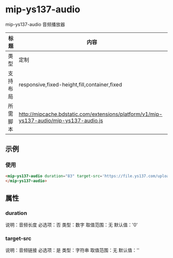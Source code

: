 # mip-ys137-audio

mip-ys137-audio 音频播放器

标题|内容
----|----
类型|定制
支持布局|responsive,fixed-height,fill,container,fixed
所需脚本|http://mipcache.bdstatic.com/extensions/platform/v1/mip-ys137-audio/mip-ys137-audio.js


## 示例

### 使用
```html
<mip-ys137-audio duration="83" target-src='https://file.ys137.com/upload/audio/20180821/5694717f2ef13fcfc0b8d50c753dc63f.mp3'>
</mip-ys137-audio>
```

## 属性

### duration

说明：音频长度
必选项：否
类型：数字
取值范围：无
默认值：'0'

### target-src

说明：音频链接
必选项：是
类型：字符串
取值范围：无
默认值：''

